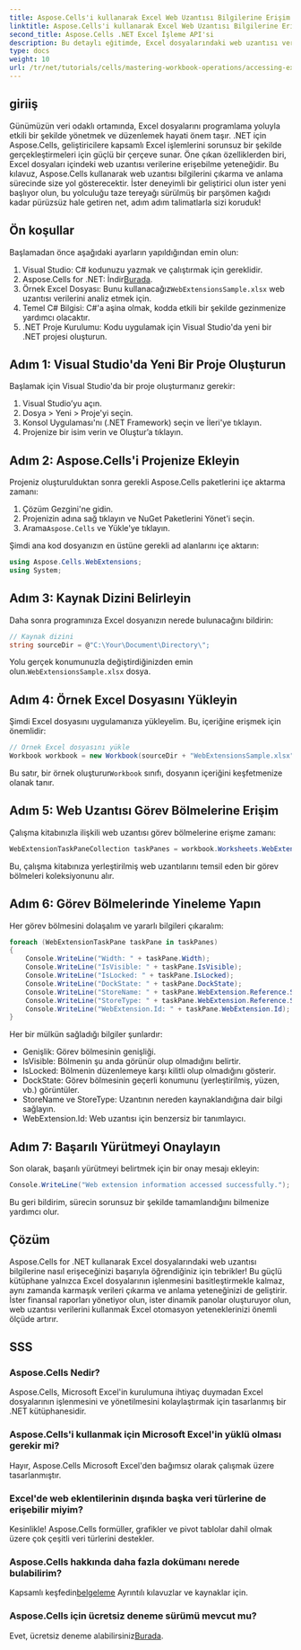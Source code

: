 ```yaml
---
title: Aspose.Cells'i kullanarak Excel Web Uzantısı Bilgilerine Erişim
linktitle: Aspose.Cells'i kullanarak Excel Web Uzantısı Bilgilerine Erişim
second_title: Aspose.Cells .NET Excel İşleme API'si
description: Bu detaylı eğitimde, Excel dosyalarındaki web uzantısı verilerine programlı olarak nasıl erişeceğinizi ve bunları nasıl düzenleyeceğinizi öğreneceğiniz Aspose.Cells for .NET'in gücünü keşfedin.
type: docs
weight: 10
url: /tr/net/tutorials/cells/mastering-workbook-operations/accessing-excel-web-extension-information/
---
```

## giriiş

Günümüzün veri odaklı ortamında, Excel dosyalarını programlama yoluyla etkili bir şekilde yönetmek ve düzenlemek hayati önem taşır. .NET için Aspose.Cells, geliştiricilere kapsamlı Excel işlemlerini sorunsuz bir şekilde gerçekleştirmeleri için güçlü bir çerçeve sunar. Öne çıkan özelliklerden biri, Excel dosyaları içindeki web uzantısı verilerine erişebilme yeteneğidir. Bu kılavuz, Aspose.Cells kullanarak web uzantısı bilgilerini çıkarma ve anlama sürecinde size yol gösterecektir. İster deneyimli bir geliştirici olun ister yeni başlıyor olun, bu yolculuğu taze tereyağı sürülmüş bir parşömen kağıdı kadar pürüzsüz hale getiren net, adım adım talimatlarla sizi koruduk!

## Ön koşullar

Başlamadan önce aşağıdaki ayarların yapıldığından emin olun:

1. Visual Studio: C# kodunuzu yazmak ve çalıştırmak için gereklidir.
2.  Aspose.Cells for .NET: İndir[Burada](https://releases.aspose.com/cells/net/).
3.  Örnek Excel Dosyası: Bunu kullanacağız`WebExtensionsSample.xlsx` web uzantısı verilerini analiz etmek için.
4. Temel C# Bilgisi: C#'a aşina olmak, kodda etkili bir şekilde gezinmenize yardımcı olacaktır.
5. .NET Proje Kurulumu: Kodu uygulamak için Visual Studio'da yeni bir .NET projesi oluşturun.

## Adım 1: Visual Studio'da Yeni Bir Proje Oluşturun

Başlamak için Visual Studio'da bir proje oluşturmanız gerekir:

1. Visual Studio’yu açın.
2. Dosya > Yeni > Proje'yi seçin.
3. Konsol Uygulaması'nı (.NET Framework) seçin ve İleri'ye tıklayın.
4. Projenize bir isim verin ve Oluştur’a tıklayın.

## Adım 2: Aspose.Cells'i Projenize Ekleyin

Projeniz oluşturulduktan sonra gerekli Aspose.Cells paketlerini içe aktarma zamanı:

1. Çözüm Gezgini'ne gidin.
2. Projenizin adına sağ tıklayın ve NuGet Paketlerini Yönet'i seçin.
3.  Arama`Aspose.Cells` ve Yükle'ye tıklayın.

Şimdi ana kod dosyanızın en üstüne gerekli ad alanlarını içe aktarın:

```csharp
using Aspose.Cells.WebExtensions;
using System;
```

## Adım 3: Kaynak Dizini Belirleyin

Daha sonra programınıza Excel dosyanızın nerede bulunacağını bildirin:

```csharp
// Kaynak dizini
string sourceDir = @"C:\Your\Document\Directory\";
```

 Yolu gerçek konumunuzla değiştirdiğinizden emin olun.`WebExtensionsSample.xlsx` dosya.

## Adım 4: Örnek Excel Dosyasını Yükleyin

Şimdi Excel dosyasını uygulamanıza yükleyelim. Bu, içeriğine erişmek için önemlidir:

```csharp
// Örnek Excel dosyasını yükle
Workbook workbook = new Workbook(sourceDir + "WebExtensionsSample.xlsx");
```

 Bu satır, bir örnek oluşturur`Workbook` sınıfı, dosyanın içeriğini keşfetmenize olanak tanır.

## Adım 5: Web Uzantısı Görev Bölmelerine Erişim

Çalışma kitabınızla ilişkili web uzantısı görev bölmelerine erişme zamanı:

```csharp
WebExtensionTaskPaneCollection taskPanes = workbook.Worksheets.WebExtensionTaskPanes;
```

Bu, çalışma kitabınıza yerleştirilmiş web uzantılarını temsil eden bir görev bölmeleri koleksiyonunu alır.

## Adım 6: Görev Bölmelerinde Yineleme Yapın

Her görev bölmesini dolaşalım ve yararlı bilgileri çıkaralım:

```csharp
foreach (WebExtensionTaskPane taskPane in taskPanes)
{
    Console.WriteLine("Width: " + taskPane.Width);
    Console.WriteLine("IsVisible: " + taskPane.IsVisible);
    Console.WriteLine("IsLocked: " + taskPane.IsLocked);
    Console.WriteLine("DockState: " + taskPane.DockState);
    Console.WriteLine("StoreName: " + taskPane.WebExtension.Reference.StoreName);
    Console.WriteLine("StoreType: " + taskPane.WebExtension.Reference.StoreType);
    Console.WriteLine("WebExtension.Id: " + taskPane.WebExtension.Id);
}
```

Her bir mülkün sağladığı bilgiler şunlardır:

- Genişlik: Görev bölmesinin genişliği.
- IsVisible: Bölmenin şu anda görünür olup olmadığını belirtir.
- IsLocked: Bölmenin düzenlemeye karşı kilitli olup olmadığını gösterir.
- DockState: Görev bölmesinin geçerli konumunu (yerleştirilmiş, yüzen, vb.) görüntüler.
- StoreName ve StoreType: Uzantının nereden kaynaklandığına dair bilgi sağlayın.
- WebExtension.Id: Web uzantısı için benzersiz bir tanımlayıcı.

## Adım 7: Başarılı Yürütmeyi Onaylayın

Son olarak, başarılı yürütmeyi belirtmek için bir onay mesajı ekleyin:

```csharp
Console.WriteLine("Web extension information accessed successfully.");
```

Bu geri bildirim, sürecin sorunsuz bir şekilde tamamlandığını bilmenize yardımcı olur.

## Çözüm

Aspose.Cells for .NET kullanarak Excel dosyalarındaki web uzantısı bilgilerine nasıl erişeceğinizi başarıyla öğrendiğiniz için tebrikler! Bu güçlü kütüphane yalnızca Excel dosyalarının işlenmesini basitleştirmekle kalmaz, aynı zamanda karmaşık verileri çıkarma ve anlama yeteneğinizi de geliştirir. İster finansal raporları yönetiyor olun, ister dinamik panolar oluşturuyor olun, web uzantısı verilerini kullanmak Excel otomasyon yeteneklerinizi önemli ölçüde artırır.

## SSS

### Aspose.Cells Nedir?

Aspose.Cells, Microsoft Excel'in kurulumuna ihtiyaç duymadan Excel dosyalarının işlenmesini ve yönetilmesini kolaylaştırmak için tasarlanmış bir .NET kütüphanesidir.

### Aspose.Cells'i kullanmak için Microsoft Excel'in yüklü olması gerekir mi?

Hayır, Aspose.Cells Microsoft Excel'den bağımsız olarak çalışmak üzere tasarlanmıştır.

### Excel'de web eklentilerinin dışında başka veri türlerine de erişebilir miyim?

Kesinlikle! Aspose.Cells formüller, grafikler ve pivot tablolar dahil olmak üzere çok çeşitli veri türlerini destekler.

### Aspose.Cells hakkında daha fazla dokümanı nerede bulabilirim?

 Kapsamlı keşfedin[belgeleme](https://reference.aspose.com/cells/net/) Ayrıntılı kılavuzlar ve kaynaklar için.

### Aspose.Cells için ücretsiz deneme sürümü mevcut mu?

 Evet, ücretsiz deneme alabilirsiniz[Burada](https://releases.aspose.com/).